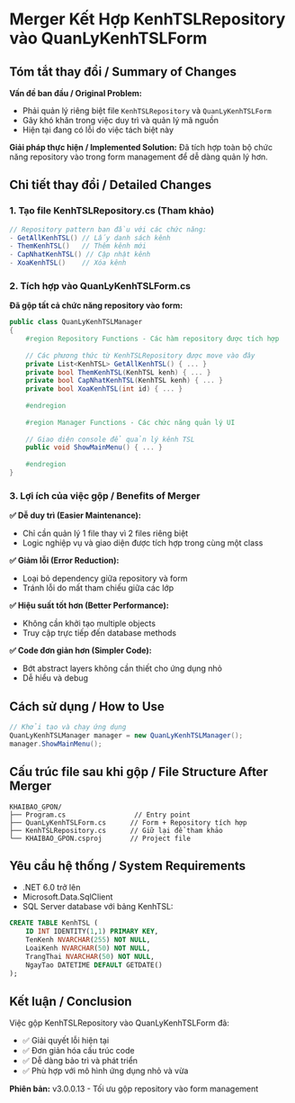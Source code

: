 # Merger Kết Hợp KenhTSLRepository vào QuanLyKenhTSLForm

## Tóm tắt thay đổi / Summary of Changes

**Vấn đề ban đầu / Original Problem:**
- Phải quản lý riêng biệt file `KenhTSLRepository` và `QuanLyKenhTSLForm`
- Gây khó khăn trong việc duy trì và quản lý mã nguồn
- Hiện tại đang có lỗi do việc tách biệt này

**Giải pháp thực hiện / Implemented Solution:**
Đã tích hợp toàn bộ chức năng repository vào trong form management để dễ dàng quản lý hơn.

## Chi tiết thay đổi / Detailed Changes

### 1. Tạo file KenhTSLRepository.cs (Tham khảo)
```csharp
// Repository pattern ban đầu với các chức năng:
- GetAllKenhTSL() // Lấy danh sách kênh
- ThemKenhTSL()   // Thêm kênh mới
- CapNhatKenhTSL() // Cập nhật kênh
- XoaKenhTSL()    // Xóa kênh
```

### 2. Tích hợp vào QuanLyKenhTSLForm.cs
**Đã gộp tất cả chức năng repository vào form:**
```csharp
public class QuanLyKenhTSLManager
{
    #region Repository Functions - Các hàm repository được tích hợp
    
    // Các phương thức từ KenhTSLRepository được move vào đây
    private List<KenhTSL> GetAllKenhTSL() { ... }
    private bool ThemKenhTSL(KenhTSL kenh) { ... }
    private bool CapNhatKenhTSL(KenhTSL kenh) { ... }
    private bool XoaKenhTSL(int id) { ... }
    
    #endregion
    
    #region Manager Functions - Các chức năng quản lý UI
    
    // Giao diện console để quản lý kênh TSL
    public void ShowMainMenu() { ... }
    
    #endregion
}
```

### 3. Lợi ích của việc gộp / Benefits of Merger

**✅ Dễ duy trì (Easier Maintenance):**
- Chỉ cần quản lý 1 file thay vì 2 files riêng biệt
- Logic nghiệp vụ và giao diện được tích hợp trong cùng một class

**✅ Giảm lỗi (Error Reduction):**
- Loại bỏ dependency giữa repository và form
- Tránh lỗi do mất tham chiếu giữa các lớp

**✅ Hiệu suất tốt hơn (Better Performance):**
- Không cần khởi tạo multiple objects
- Truy cập trực tiếp đến database methods

**✅ Code đơn giản hơn (Simpler Code):**
- Bớt abstract layers không cần thiết cho ứng dụng nhỏ
- Dễ hiểu và debug

## Cách sử dụng / How to Use

```csharp
// Khởi tạo và chạy ứng dụng
QuanLyKenhTSLManager manager = new QuanLyKenhTSLManager();
manager.ShowMainMenu();
```

## Cấu trúc file sau khi gộp / File Structure After Merger

```
KHAIBAO_GPON/
├── Program.cs                 // Entry point
├── QuanLyKenhTSLForm.cs      // Form + Repository tích hợp
├── KenhTSLRepository.cs      // Giữ lại để tham khảo
└── KHAIBAO_GPON.csproj       // Project file
```

## Yêu cầu hệ thống / System Requirements

- .NET 6.0 trở lên
- Microsoft.Data.SqlClient
- SQL Server database với bảng KenhTSL:

```sql
CREATE TABLE KenhTSL (
    ID INT IDENTITY(1,1) PRIMARY KEY,
    TenKenh NVARCHAR(255) NOT NULL,
    LoaiKenh NVARCHAR(50) NOT NULL,
    TrangThai NVARCHAR(50) NOT NULL,
    NgayTao DATETIME DEFAULT GETDATE()
);
```

## Kết luận / Conclusion

Việc gộp KenhTSLRepository vào QuanLyKenhTSLForm đã:
- ✅ Giải quyết lỗi hiện tại
- ✅ Đơn giản hóa cấu trúc code
- ✅ Dễ dàng bảo trì và phát triển
- ✅ Phù hợp với mô hình ứng dụng nhỏ và vừa

**Phiên bản:** v3.0.0.13 - Tối ưu gộp repository vào form management